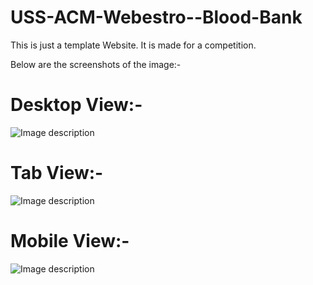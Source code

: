 # USS-ACM-Webestro--Blood-Bank

This is just a template Website.
It is made for a competition.

Below are the screenshots of the image:-

#                                 Desktop View:-



![Image description](https://dev-to-uploads.s3.amazonaws.com/uploads/articles/bhxljrygwen3do8esmfe.png)

#                                 Tab View:-




![Image description](https://dev-to-uploads.s3.amazonaws.com/uploads/articles/4bv98qt8r20dl7juyrud.png)

#                                 Mobile View:-




![Image description](https://dev-to-uploads.s3.amazonaws.com/uploads/articles/zg4wzhdf6737grf5rf9z.png)
